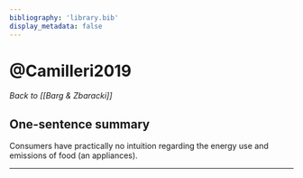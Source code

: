```yaml
---
bibliography: 'library.bib'
display_metadata: false
---
```

# @Camilleri2019

*Back to [[Barg & Zbaracki]]*

## One-sentence summary

Consumers have practically no intuition regarding the energy use and emissions of food (an appliances). 

---